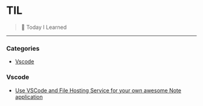 # TIL

> 📝 Today I Learned

---

### Categories

* [Vscode](#vscode)

### Vscode

- [Use VSCode and File Hosting Service for your own awesome Note application](vscode/note-application-with-file-hosting-service.md)
